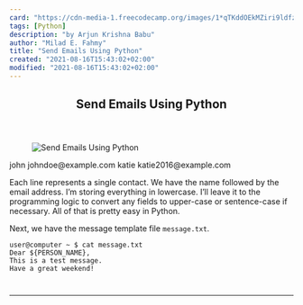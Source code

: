 ```yaml
---
card: "https://cdn-media-1.freecodecamp.org/images/1*qTKddOEkMZiri9ldfzBauQ.jpeg"
tags: [Python]
description: "by Arjun Krishna Babu"
author: "Milad E. Fahmy"
title: "Send Emails Using Python"
created: "2021-08-16T15:43:02+02:00"
modified: "2021-08-16T15:43:02+02:00"
---
```

<div class="site-wrapper">
<main id="site-main" class="site-main outer">
<div class="inner">
<article class="post-full post tag-python tag-programming tag-web-development tag-tech tag-marketing ">
<header class="post-full-header">
<h1 class="post-full-title">Send Emails Using Python</h1>
</header>
<figure class="post-full-image">
<picture>
<source media="(max-width: 700px)" sizes="1px" srcset="data:image/gif;base64,R0lGODlhAQABAIAAAAAAAP///yH5BAEAAAAALAAAAAABAAEAAAIBRAA7 1w">
<source media="(min-width: 701px)" sizes="(max-width: 800px) 400px,
(max-width: 1170px) 700px,
1400px" srcset="https://cdn-media-1.freecodecamp.org/images/1*qTKddOEkMZiri9ldfzBauQ.jpeg 300w,
https://cdn-media-1.freecodecamp.org/images/1*qTKddOEkMZiri9ldfzBauQ.jpeg 600w,
https://cdn-media-1.freecodecamp.org/images/1*qTKddOEkMZiri9ldfzBauQ.jpeg 1000w,
https://cdn-media-1.freecodecamp.org/images/1*qTKddOEkMZiri9ldfzBauQ.jpeg 2000w">
<img onerror="this.style.display='none'" src="https://cdn-media-1.freecodecamp.org/images/1*qTKddOEkMZiri9ldfzBauQ.jpeg" alt="Send Emails Using Python">
</picture>
</figure>
<section class="post-full-content">
<div class="post-content medium-migrated-article">
john johndoe@example.com
katie katie2016@example.com</code></pre><p>Each line represents a single contact. We have the name followed by the email address. I’m storing everything in lowercase. I’ll leave it to the programming logic to convert any fields to upper-case or sentence-case if necessary. All of that is pretty easy in Python.</p><p>Next, we have the message template file <code>message.txt</code>.</p><pre><code class="language-bash">user@computer ~ $ cat message.txt
Dear ${PERSON_NAME},
This is a test message.
Have a great weekend!
</div>
<hr>
</section>
</article>
</div>
</main>
</div>
<!-- Google Tag Manager (noscript) -->
<!-- End Google Tag Manager (noscript) -->
